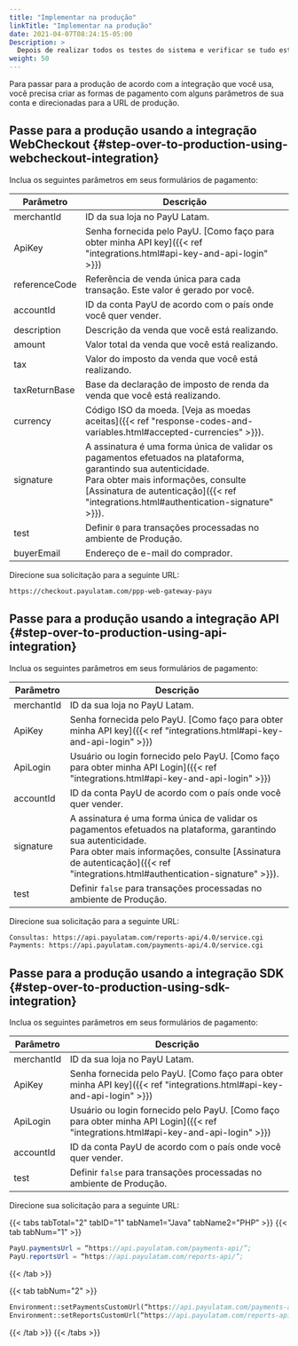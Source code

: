 ```yaml
---
title: "Implementar na produção"
linkTitle: "Implementar na produção"
date: 2021-04-07T08:24:15-05:00
Description: >
  Depois de realizar todos os testes do sistema e verificar se tudo está funcionando corretamente, você pode mudar para o servidor de produção, onde as transações reais são processadas.
weight: 50
---
```


Para passar para a produção de acordo com a integração que você usa, você precisa criar as formas de pagamento com alguns parâmetros de sua conta e direcionadas para a URL de produção.

## Passe para a produção usando a integração WebCheckout {#step-over-to-production-using-webcheckout-integration}
Inclua os seguintes parâmetros em seus formulários de pagamento:

| Parâmetro     | Descrição                                                                                                    |
|---------------|--------------------------------------------------------------------------------------------------------------|
| merchantId    | ID da sua loja no PayU Latam.                                                                                |
| ApiKey        | Senha fornecida pelo PayU. [Como faço para obter minha API key]({{< ref "integrations.html#api-key-and-api-login" >}}) |
| referenceCode | Referência de venda única para cada transação. Este valor é gerado por você.                                 |
| accountId     | ID da conta PayU de acordo com o país onde você quer vender.                                                 |
| description   | Descrição da venda que você está realizando.                                                                 |
| amount        | Valor total da venda que você está realizando.                                                               |
| tax           | Valor do imposto da venda que você está realizando.                                                          |
| taxReturnBase | Base da declaração de imposto de renda da venda que você está realizando.                                    |
| currency      | Código ISO da moeda. [Veja as moedas aceitas]({{< ref "response-codes-and-variables.html#accepted-currencies" >}}). |
| signature     | A assinatura é uma forma única de validar os pagamentos efetuados na plataforma, garantindo sua autenticidade. <br>Para obter mais informações, consulte [Assinatura de autenticação]({{< ref "integrations.html#authentication-signature" >}}).       |
| test          | Definir `0` para transações processadas no ambiente de Produção.                                             |
| buyerEmail    | Endereço de e-mail do comprador.                                                                             |

Direcione sua solicitação para a seguinte URL:

```HTML
https://checkout.payulatam.com/ppp-web-gateway-payu
```

## Passe para a produção usando a integração API {#step-over-to-production-using-api-integration}
Inclua os seguintes parâmetros em seus formulários de pagamento:

| Parâmetro     | Descrição                                                                                                   |
|---------------|-------------------------------------------------------------------------------------------------------------|
| merchantId    | ID da sua loja no PayU Latam.                                                                               |
| ApiKey        | Senha fornecida pelo PayU. [Como faço para obter minha API key]({{< ref "integrations.html#api-key-and-api-login" >}}) |
| ApiLogin      | Usuário ou login fornecido pelo PayU. [Como faço para obter minha API Login]({{< ref "integrations.html#api-key-and-api-login" >}}) |
| accountId     | ID da conta PayU de acordo com o país onde você quer vender.                                                |
| signature     | A assinatura é uma forma única de validar os pagamentos efetuados na plataforma, garantindo sua autenticidade.<br>Para obter mais informações, consulte [Assinatura de autenticação]({{< ref "integrations.html#authentication-signature" >}}).            |
| test          | Definir `false` para transações processadas no ambiente de Produção.                                        |

Direcione sua solicitação para a seguinte URL:

```HTML
Consultas: https://api.payulatam.com/reports-api/4.0/service.cgi
Payments: https://api.payulatam.com/payments-api/4.0/service.cgi
```

## Passe para a produção usando a integração SDK {#step-over-to-production-using-sdk-integration}
Inclua os seguintes parâmetros em seus formulários de pagamento:

| Parâmetro     | Descrição                                                                                                 |
|---------------|-------------------------------------------------------------------------------------------------------------|
| merchantId    | ID da sua loja no PayU Latam.                                                                          |
| ApiKey        | Senha fornecida pelo PayU. [Como faço para obter minha API key]({{< ref "integrations.html#api-key-and-api-login" >}}) |
| ApiLogin      | Usuário ou login fornecido pelo PayU. [Como faço para obter minha API Login]({{< ref "integrations.html#api-key-and-api-login" >}}) |
| accountId     | ID da conta PayU de acordo com o país onde você quer vender.                                     |
| test          | Definir `false` para transações processadas no ambiente de Produção.                                        |

Direcione sua solicitação para a seguinte URL:

{{< tabs tabTotal="2" tabID="1" tabName1="Java" tabName2="PHP" >}}
{{< tab tabNum="1" >}}
```Java
PayU.paymentsUrl = “https://api.payulatam.com/payments-api/”;
PayU.reportsUrl = “https://api.payulatam.com/reports-api/”;
```
{{< /tab >}}

{{< tab tabNum="2" >}}
```PHP
Environment::setPaymentsCustomUrl(“https://api.payulatam.com/payments-api/4.0/service.cgi”);
Environment::setReportsCustomUrl(“https://api.payulatam.com/reports-api/4.0/service.cgi”);
```
{{< /tab >}}
{{< /tabs >}}

